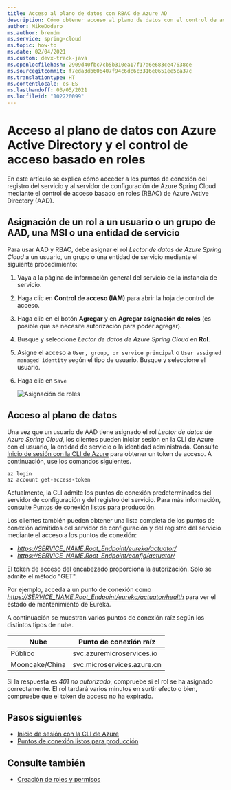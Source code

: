 ```yaml
---
title: Acceso al plano de datos con RBAC de Azure AD
description: Cómo obtener acceso al plano de datos con el control de acceso basado en roles de Azure Active Directory.
author: MikeDodaro
ms.author: brendm
ms.service: spring-cloud
ms.topic: how-to
ms.date: 02/04/2021
ms.custom: devx-track-java
ms.openlocfilehash: 2909d40fbc7cb5b310ea17f17a6e683ce47638ce
ms.sourcegitcommit: f7eda3db606407f94c6dc6c3316e0651ee5ca37c
ms.translationtype: HT
ms.contentlocale: es-ES
ms.lasthandoff: 03/05/2021
ms.locfileid: "102220099"
---
```

# <a name="access-the-data-plane-with-azure-active-directory-and-role-based-access-control"></a>Acceso al plano de datos con Azure Active Directory y el control de acceso basado en roles

En este artículo se explica cómo acceder a los puntos de conexión del registro del servicio y al servidor de configuración de Azure Spring Cloud mediante el control de acceso basado en roles (RBAC) de Azure Active Directory (AAD).

## <a name="assign-role-to-aad-usergroup-msi-or-service-principal"></a>Asignación de un rol a un usuario o un grupo de AAD, una MSI o una entidad de servicio

Para usar AAD y RBAC, debe asignar el rol *Lector de datos de Azure Spring Cloud* a un usuario, un grupo o una entidad de servicio mediante el siguiente procedimiento:

1. Vaya a la página de información general del servicio de la instancia de servicio.

2. Haga clic en **Control de acceso (IAM)** para abrir la hoja de control de acceso.

3. Haga clic en el botón **Agregar** y en **Agregar asignación de roles** (es posible que se necesite autorización para poder agregar).

4. Busque y seleccione *Lector de datos de Azure Spring Cloud* en **Rol**.
5. Asigne el acceso a `User, group, or service principal` o `User assigned managed identity` según el tipo de usuario. Busque y seleccione el usuario.  
6. Haga clic en `Save`

   ![Asignación de roles](media/access-data-plane-aad-rbac/assign-data-reader-role.png)

## <a name="access-data-plane"></a>Acceso al plano de datos

Una vez que un usuario de AAD tiene asignado el rol *Lector de datos de Azure Spring Cloud*, los clientes pueden iniciar sesión en la CLI de Azure con el usuario, la entidad de servicio o la identidad administrada.  Consulte [Inicio de sesión con la CLI de Azure](https://docs.microsoft.com/cli/azure/authenticate-azure-cli) para obtener un token de acceso.  A continuación, use los comandos siguientes.

```azurecli
az login
az account get-access-token
```

Actualmente, la CLI admite los puntos de conexión predeterminados del servidor de configuración y del registro del servicio. Para más información, consulte [Puntos de conexión listos para producción](https://docs.spring.io/spring-boot/docs/current/reference/htmlsingle/#production-ready-endpoints). 

Los clientes también pueden obtener una lista completa de los puntos de conexión admitidos del servidor de configuración y del registro del servicio mediante el acceso a los puntos de conexión:
* *https://SERVICE_NAME.Root_Endpoint/eureka/actuator/*
* *https://SERVICE_NAME.Root_Endpoint/config/actuator/* 

El token de acceso del encabezado proporciona la autorización. Solo se admite el método "GET".

Por ejemplo, acceda a un punto de conexión como *https://SERVICE_NAME.Root_Endpoint/eureka/actuator/health* para ver el estado de mantenimiento de Eureka.

A continuación se muestran varios puntos de conexión raíz según los distintos tipos de nube.

| Nube          | Punto de conexión raíz              |
| -------------- | -------------------------- |
| Público         | svc.azuremicroservices.io  |
| Mooncake/China | svc.microservices.azure.cn |

Si la respuesta es *401 no autorizado*, compruebe si el rol se ha asignado correctamente.  El rol tardará varios minutos en surtir efecto o bien, compruebe que el token de acceso no ha expirado.

## <a name="next-steps"></a>Pasos siguientes
* [Inicio de sesión con la CLI de Azure](https://docs.microsoft.com/cli/azure/authenticate-azure-cli)
* [Puntos de conexión listos para producción](https://docs.spring.io/spring-boot/docs/current/reference/htmlsingle/#production-ready-endpoints)

## <a name="see-also"></a>Consulte también
* [Creación de roles y permisos](spring-cloud-howto-permissions.md)